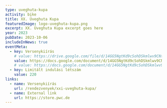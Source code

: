 ```yaml
---
type: uveghuta-kupa
activity: bike
title: XX. Üveghuta Kupa
featuredImage: logo-uveghuta-kupa.png
excerpt: XX. Üveghuta Kupa excerpt goes here
year: 2023
pubDate: 2023-10-06
includeInNews: true
eventMeta:
  - key: Versenykiírás
    # value: https://drive.google.com/file/d/14GG5NgtKd9cSohDSkmlwv9CNtpBTw54s/preview
    value: https://docs.google.com/document/d/14GG5NgtKd9cSohDSkmlwv9CNtpBTw54s/mobilebasic?rm=minimal
    # value: https://docs.google.com/document/d/14GG5NgtKd9cSohDSkmlwv9CNtpBTw54s/preview
  - key: Limitált indulási létszám
    value: 220
links:
  - name: Versenykiírás
    url: /rendezvenyek/xxi-uveghuta-kupa/
  - name: External link
    url: https://store.pwc.de
---
```

